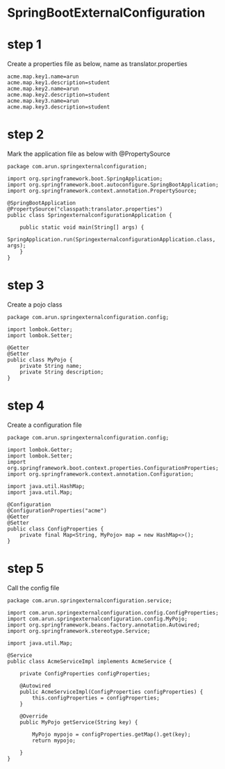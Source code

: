 # SpringBootExternalConfiguration

# step 1

Create a properties file as below, name as translator.properties

    acme.map.key1.name=arun
    acme.map.key1.description=student
    acme.map.key2.name=arun
    acme.map.key2.description=student
    acme.map.key3.name=arun
    acme.map.key3.description=student
    
# step 2

Mark the application file as below with @PropertySource

    package com.arun.springexternalconfiguration;
    
    import org.springframework.boot.SpringApplication;
    import org.springframework.boot.autoconfigure.SpringBootApplication;
    import org.springframework.context.annotation.PropertySource;
    
    @SpringBootApplication
    @PropertySource("classpath:translator.properties")
    public class SpringexternalconfigurationApplication {
    
        public static void main(String[] args) {
            SpringApplication.run(SpringexternalconfigurationApplication.class, args);
        }
    }

# step 3

Create a pojo class
    
    package com.arun.springexternalconfiguration.config;
    
    import lombok.Getter;
    import lombok.Setter;
    
    @Getter
    @Setter
    public class MyPojo {
        private String name;
        private String description;
    }
   
# step 4

Create a configuration file

    package com.arun.springexternalconfiguration.config;
    
    import lombok.Getter;
    import lombok.Setter;
    import org.springframework.boot.context.properties.ConfigurationProperties;
    import org.springframework.context.annotation.Configuration;
    
    import java.util.HashMap;
    import java.util.Map;
    
    @Configuration
    @ConfigurationProperties("acme")
    @Getter
    @Setter
    public class ConfigProperties {
        private final Map<String, MyPojo> map = new HashMap<>();
    }

# step 5

Call the config file 

    package com.arun.springexternalconfiguration.service;
    
    import com.arun.springexternalconfiguration.config.ConfigProperties;
    import com.arun.springexternalconfiguration.config.MyPojo;
    import org.springframework.beans.factory.annotation.Autowired;
    import org.springframework.stereotype.Service;
    
    import java.util.Map;
    
    @Service
    public class AcmeServiceImpl implements AcmeService {
    
        private ConfigProperties configProperties;
    
        @Autowired
        public AcmeServiceImpl(ConfigProperties configProperties) {
            this.configProperties = configProperties;
        }
    
        @Override
        public MyPojo getService(String key) {
    
            MyPojo mypojo = configProperties.getMap().get(key);
            return mypojo;
    
        }
    }




